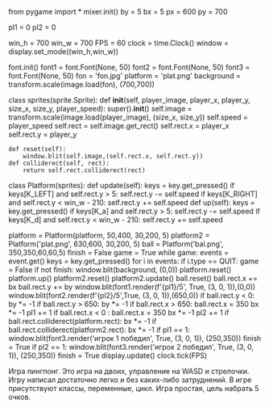 from pygame import *
mixer.init()
by = 5
bx = 5
px = 600
py = 700

pl1 = 0
pl2 = 0


win_h = 700
win_w = 700
FPS = 60
clock = time.Clock()
window = display.set_mode((win_h,win_w))


font.init()
font1 = font.Font(None, 50)
font2 = font.Font(None, 50)
font3 = font.Font(None, 50)
fon = 'fon.jpg'
platform = 'plat.png'
background = transform.scale(image.load(fon), (700,700))



class sprites(sprite.Sprite):
    def __init__(self, player_image, player_x, player_y, size_x, size_y, player_speed):
        super().__init__()
        self.image = transform.scale(image.load(player_image), (size_x, size_y))
        self.speed = player_speed
        self.rect = self.image.get_rect()
        self.rect.x = player_x
        self.rect.y = player_y
    


    def reset(self):
        window.blit(self.image,(self.rect.x, self.rect.y))
    def colliderect(self, rect):
        return self.rect.colliderect(rect)
class Platform(sprites):
    def update(self):
        keys = key.get_pressed()
        if keys[K_LEFT] and self.rect.y > 5:
            self.rect.y -= self.speed
        if keys[K_RIGHT] and self.rect.y < win_w - 210:
            self.rect.y += self.speed
    def up(self):
        keys = key.get_pressed()
        if keys[K_a] and self.rect.y > 5:
            self.rect.y -= self.speed
        if keys[K_d] and self.rect.y < win_w - 210:
            self.rect.y += self.speed



platform = Platform(platform, 50,400, 30,200, 5)
platform2 = Platform('plat.png', 630,600, 30,200, 5)
ball = Platform('bal.png', 350,350,60,60,5)
finish = False
game = True
while game:
    events = event.get()
    keys = key.get_pressed()
    for i in events:
        if i.type == QUIT:
            game = False
    if not finish:
        window.blit(background, (0,0))
        platform.reset()
        platform.up()
        platform2.reset()
        platform2.update()
        ball.reset()
        ball.rect.x += bx
        ball.rect.y += by
        window.blit(font1.render(f'{pl1}/5', True, (3, 0, 1)),(0,0))
        window.blit(font2.render(f'{pl2}/5',True, (3, 0, 1)),(650,0))
        if ball.rect.y < 0:
            by *= -1
        if ball.rect.y > 650:
            by *= -1
        if ball.rect.x > 650:
            ball.rect.x = 350
            bx *= -1
            pl1 += 1
        if ball.rect.x < 0 :
            ball.rect.x = 350
            bx *= -1
            pl2 += 1
        if ball.rect.colliderect(platform.rect):
            bx *= -1
        if ball.rect.colliderect(platform2.rect):
            bx *= -1
        if pl1 == 1:
            window.blit(font3.render('игрок 1 победил', True, (3, 0, 1)), (250,350))
            finish = True
        if pl2 == 1:
            window.blit(font3.render('игрок 2 победил', True, (3, 0, 1)), (250,350))
            finish = True
    display.update()
    clock.tick(FPS)




Игра пингпонг. Это игра на двоих, управление на WASD и стрелочки.
Игру написал достаточно легко и без каких-либо затруднений. В игре присутствуют классы, переменные, цикл.
Игра простая, цель набрать 5 очков.

